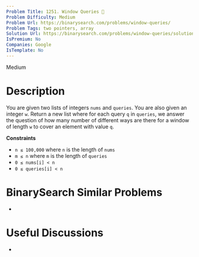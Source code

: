 ```yaml
---
Problem Title: 1251. Window Queries 👻
Problem Difficulty: Medium
Problem Url: https://binarysearch.com/problems/window-queries/
Problem Tags: two pointers, array
Solution Url: https://binarysearch.com/problems/window-queries/solutions/
IsPremium: No
Companies: Google
IsTemplate: No
---
```


<span style="color: ;">Medium</span>

# Description

You are given two lists of integers `nums` and `queries`. You are also given an integer `w`. Return a new list where for each query `q` in `queries`, we answer the question of how many number of different ways are there for a window of length `w` to cover an element with value `q`.

**Constraints**
- `n ≤ 100,000` where `n` is the length of `nums`
- `m ≤ n` where `m` is the length of `queries`
- `0 ≤ nums[i] < n`
- `0 ≤ queries[i] < n`

# BinarySearch Similar Problems

- []()

# Useful Discussions

- []()
